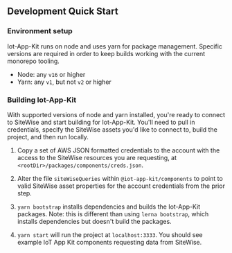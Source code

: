 ## Development Quick Start 

### Environment setup

Iot-App-Kit runs on node and uses yarn for package management. Specific versions are required in order to keep builds working with the current monorepo tooling.

- Node: any `v16` or higher
- Yarn: any `v1`, but not `v2` or higher

### Building Iot-App-Kit

With supported versions of node and yarn installed, you're ready to connect to SiteWise and start building for Iot-App-Kit. You'll need to pull in credentials, specify the SiteWise assets you'd like to connect to, build the project, and then run locally.

1. Copy a set of AWS JSON formatted credentials to the account with the access to the SiteWise resources you are requesting, at `<rootDir>/packages/components/creds.json`.

2. Alter the file `siteWiseQueries` within `@iot-app-kit/components` to point to valid SiteWise asset properties for the account credentials from the prior step.

3. `yarn bootstrap` installs dependencies and builds the Iot-App-Kit packages. Note: this is different than using `lerna bootstrap`, which installs dependencies but doesn't build the packages.

4. `yarn start` will run the project at `localhost:3333`. You should see example IoT App Kit components requesting data from SiteWise.